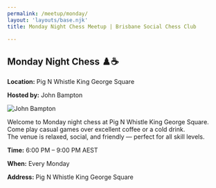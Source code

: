 ```yaml
---
permalink: /meetup/monday/
layout: 'layouts/base.njk'
title: Monday Night Chess Meetup | Brisbane Social Chess Club

---
```


<section class="section">
    <h2>Monday Night Chess ♟️☕</h2>
    <p><strong>Location:</strong> Pig N Whistle King George Square</p>
    <p><strong>Hosted by:</strong> John Bampton</p>
    <div class="bio">
        <img
            src="https://avatars.githubusercontent.com/u/873384?s=400&v=4"
            alt="John Bampton"
            class="bio-img"
        />
    </div>
    <p>
        Welcome to Monday night chess at Pig N Whistle King George Square. <br />
        Come play casual games over excellent coffee or a cold drink. <br />
        The venue is relaxed, social, and friendly — perfect for all skill levels.
    </p>
    <p><strong>Time:</strong> 6:00 PM – 9:00 PM AEST</p>
    <p><strong>When:</strong> Every Monday</p>
    <p><strong>Address:</strong> Pig N Whistle King George Square</p>
    <div class="map">
        <!-- TODO -->
        <!-- <iframe
            src="https://www.google.com/maps/embed?pb=!1m18!1m12!1m3!1d3538.0211617421363!2d153.02726041506186!3d-27.49145638289017!2m3!1f0!2f0!3f0!3m2!1i1024!2i768!4f13.1!3m3!1m2!1s0x6b9159a7a0211687%3A0x85ff58a2cfd7c0e5!2sCoffee%20Supreme%20Brisbane!5e0!3m2!1sen!2sau!4v1691123456789!5m2!1sen!2sau"
            width="100%"
            height="250"
            style="border: 0; border-radius: 10px"
            allowfullscreen=""
            loading="lazy"
        ></iframe> -->
    </div>
</section>
